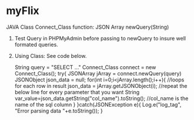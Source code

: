 myFlix
======
JAVA Class Connect_Class
function: JSON Array newQuery(String)

1. Test Query in PHPMyAdmin before passing to newQuery to insure well formated queries.
2. Using Class: See code below.

    String query = "SELECT ..."
    Connect_Class connect = new Connect_Class();
		try{
				JSONArray jArray = connect.newQuery(query)
		    JSONObject json_data = null;
		        for(int i=0;i<jArray.length();i++){ //loops for each row in result
		                json_data = jArray.getJSONObject(i);
		                //repeat the below line for every parameter that you want
		                String var_value=json_data.getString("col_name").toString(); //col_name is the name of the sql column
		        		}
		}catch(JSONException e){
		        Log.e("log_tag", "Error parsing data "+e.toString());
		}
